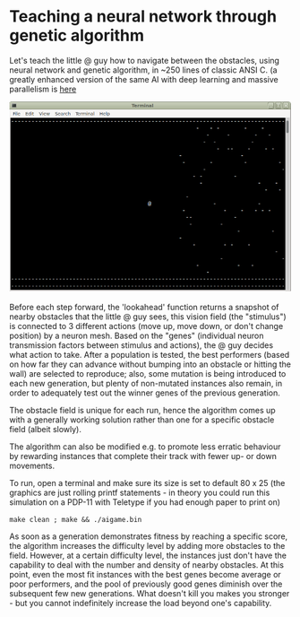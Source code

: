 # Teaching a neural network through genetic algorithm

Let's teach the little @ guy how to navigate between the obstacles, using neural network and genetic algorithm, in ~250 lines of classic ANSI C.
(a greatly enhanced version of the same AI with deep learning and massive parallelism is [here](https://github.com/szoftveres/ai_ml/tree/main/big)

![game](game.png)

Before each step forward, the 'lookahead' function returns a snapshot of nearby obstacles that the little @ guy sees, this vision field (the "stimulus") is connected to 3 different actions (move up, move down, or don't change position) by a neuron mesh. Based on the "genes" (individual neuron transmission factors between stimulus and actions), the @ guy decides what action to take.
After a population is tested, the best performers (based on how far they can advance without bumping into an obstacle or hitting the wall) are selected to reproduce; also, some mutation is being introduced to each new generation, but plenty of non-mutated instances also remain, in order to adequately test out the winner genes of the previous generation.

The obstacle field is unique for each run, hence the algorithm comes up with a generally working solution rather than one for a specific obstacle field (albeit slowly).

The algorithm can also be modified e.g. to promote less erratic behaviour by rewarding instances that complete their track with fewer up- or down movements.

To run, open a terminal and make sure its size is set to default 80 x 25 (the graphics are just rolling printf statements - in theory you could run this simulation on a PDP-11 with Teletype if you had enough paper to print on)
```
make clean ; make && ./aigame.bin
```

As soon as a generation demonstrates fitness by reaching a specific score, the algorithm increases the difficulty level by adding more obstacles to the field. However, at a certain difficulty level, the instances just don't have the capability to deal with the number and density of nearby obstacles. At this point, even the most fit instances with the best genes become average or poor performers, and the pool of previously good genes diminish over the subsequent few new generations. What doesn't kill you makes you stronger - but you cannot indefinitely increase the load beyond one's capability.
